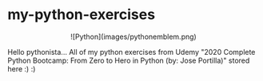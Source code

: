 # my-python-exercises

<p align="center">
![Python](images/pythonemblem.png)
</p>

Hello pythonista...
All of my python exercises from Udemy "2020 Complete Python Bootcamp: From Zero to Hero in Python (by: Jose Portilla)" stored here :) :)
